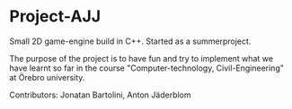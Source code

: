 # Project-AJJ
Small 2D game-engine build in C++. Started as a summerproject. 

The purpose of the project is to have fun and try to implement
what we have learnt so far in the course "Computer-technology, 
Civil-Engineering" at Örebro university.

Contributors: Jonatan Bartolini, Anton Jäderblom
